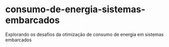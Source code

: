 # consumo-de-energia-sistemas-embarcados
Explorando os desafios da otimização de consumo de energia em sistemas embarcados
